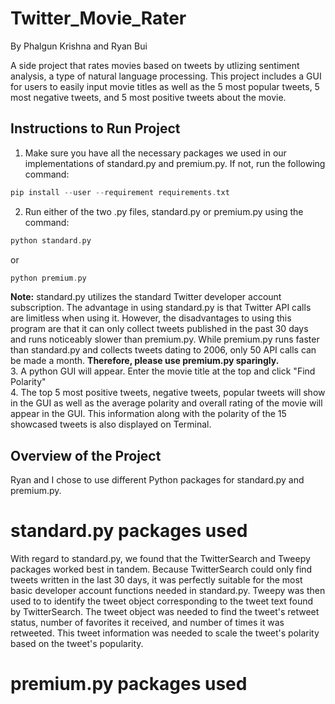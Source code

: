 # Twitter_Movie_Rater  

By Phalgun Krishna and Ryan Bui  

A side project that rates movies based on tweets by utlizing sentiment analysis, a type of natural language processing. This project includes a GUI for users to easily input movie titles as well as the 5 most popular tweets, 5 most negative tweets, and 5 most positive tweets about the movie.


## Instructions to Run Project  
1. Make sure you have all the necessary packages we used in our implementations of standard.py and premium.py. If not, run the following command:  
```c
pip install --user --requirement requirements.txt  
```  
2. Run either of the two .py files, standard.py or premium.py using the command: 
```c 
python standard.py
``` 
or  

```c
python premium.py
```  
**Note:** standard.py utilizes the standard Twitter developer account subscription. The advantage in using standard.py is that Twitter API calls are limitless when using it. However, the disadvantages to using this program are that it can only collect tweets published in the past 30 days and runs noticeably slower than premium.py. While premium.py runs faster than standard.py and collects tweets dating to 2006, only 50 API calls can be made a month. **Therefore, please use premium.py sparingly.**  
3. A python GUI will appear. Enter the movie title at the top and click "Find Polarity"  
4. The top 5 most positive tweets, negative tweets, popular tweets will show in the GUI as well as the average polarity and overall rating of the movie will appear in the GUI. This information along with the polarity of the 15 showcased tweets is also displayed on Terminal.

## Overview of the Project
Ryan and I chose to use different Python packages for standard.py and premium.py.  

# standard.py packages used
With regard to standard.py, we found that the TwitterSearch and Tweepy packages worked best in tandem. Because TwitterSearch could only find tweets written in the last 30 days, it was perfectly suitable for the most basic developer account functions needed in standard.py. Tweepy was then used to to identify the tweet object corresponding to the tweet text found by TwitterSearch. The tweet object was needed to find the tweet's retweet status, number of favorites it received, and number of times it was retweeted. This tweet information was needed to scale the tweet's polarity based on the tweet's popularity.  

# premium.py packages used

